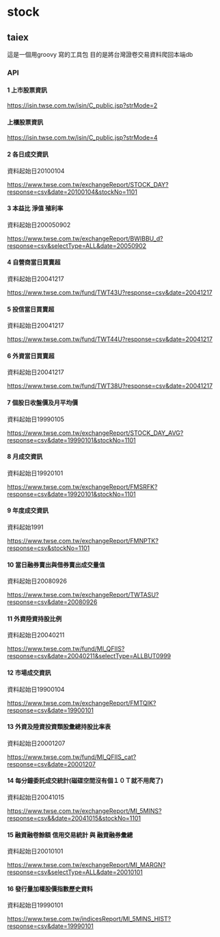 # stock
## taiex
這是一個用groovy 寫的工具包
目的是將台灣證卷交易資料爬回本端db

### API


#### 1 上市股票資訊

https://isin.twse.com.tw/isin/C_public.jsp?strMode=2

#### 上櫃股票資訊

https://isin.twse.com.tw/isin/C_public.jsp?strMode=4

#### 2 各日成交資訊

資料起始日20100104

https://www.twse.com.tw/exchangeReport/STOCK_DAY?response=csv&date=20100104&stockNo=1101

#### 3 本益比 淨值 殖利率

資料起始日200050902

https://www.twse.com.tw/exchangeReport/BWIBBU_d?response=csv&selectType=ALL&date=20050902

#### 4 自營商當日買賣超

資料起始日20041217

https://www.twse.com.tw/fund/TWT43U?response=csv&date=20041217

#### 5 投信當日買賣超

資料起始日20041217

https://www.twse.com.tw/fund/TWT44U?response=csv&date=20041217

#### 6 外資當日買賣超

資料起始日20041217

https://www.twse.com.tw/fund/TWT38U?response=csv&date=20041217

#### 7 個股日收盤價及月平均價

資料起始日19990105

https://www.twse.com.tw/exchangeReport/STOCK_DAY_AVG?response=csv&date=19990101&stockNo=1101

#### 8 月成交資訊

資料起始日19920101

https://www.twse.com.tw/exchangeReport/FMSRFK?response=csv&date=19920101&stockNo=1101

#### 9 年度成交資訊

資料起始1991

https://www.twse.com.tw/exchangeReport/FMNPTK?response=csv&stockNo=1101

#### 10 當日融券賣出與借券賣出成交量值

資料起始日20080926

https://www.twse.com.tw/exchangeReport/TWTASU?response=csv&date=20080926

#### 11 外資陸資持股比例

資料起始日20040211

https://www.twse.com.tw/fund/MI_QFIIS?response=csv&date=20040211&selectType=ALLBUT0999

#### 12 市場成交資訊

資料起始日19900104

https://www.twse.com.tw/exchangeReport/FMTQIK?response=csv&date=19900101

#### 13 外資及陸資投資類股彙總持股比率表

資料起始日20001207

https://www.twse.com.tw/fund/MI_QFIIS_cat?response=csv&date=20001207

#### 14 每分鐘委託成交統計(磁碟空間沒有個１０Ｔ就不用爬了)

資料起始日20041015

https://www.twse.com.tw/exchangeReport/MI_5MINS?response=csv&&date=20041015&stockNo=1101

#### 15 融資融卷餘額 信用交易統計 與 融資融券彙總

資料起始日20010101

https://www.twse.com.tw/exchangeReport/MI_MARGN?response=csv&selectType=ALL&date=20010101


#### 16 發行量加權股價指數歷史資料

資料起始日19990101

https://www.twse.com.tw/indicesReport/MI_5MINS_HIST?response=csv&date=19990101
